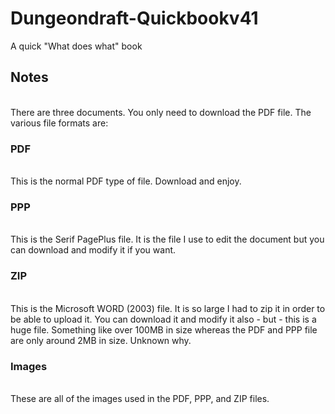 # Dungeondraft-Quickbookv41
A quick "What does what" book

<H2>Notes</h2><br>
  There are three documents. You only need to download the PDF file. The various file formats are:
  <h3>PDF</h3><br>
    This is the normal PDF type of file. Download and enjoy.
  <h3>PPP</h3><br>
    This is the Serif PagePlus file. It is the file I use to edit the document but you can download and modify it if you want.
  <h3>ZIP</h3><br>
    This is the Microsoft WORD (2003) file. It is so large I had to zip it in order to be able to upload it. You can download it and modify it also - but - this is a huge file. Something like over 100MB in size whereas the PDF and PPP file are only around 2MB in size. Unknown why.
  <h3>Images</h3><br>
    These are all of the images used in the PDF, PPP, and ZIP files.
